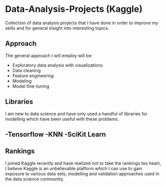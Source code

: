 # Data-Analysis-Projects (Kaggle)
Collection of data analysis projects that I have done in order to improve my skills and for general insight into interesting topics.

## Approach
The general approach I will employ will be:

- Exploratory data analysis with visualizations
- Data cleaning
- Feature engineering
- Modeling 
- Model fine-tuning

## Libraries
I am new to data science and have only used a handful of libraries for modelling which have been useful with these problems.

-Tensorflow
-KNN
-SciKit Learn
-

## Rankings
I joined Kaggle recently and have realized not to take the rankings too heart, I believe Kaggle is an unbelievable platform which 
I can use to gain exposure to various data sets, modelling and validation approaches used in the data science community.

